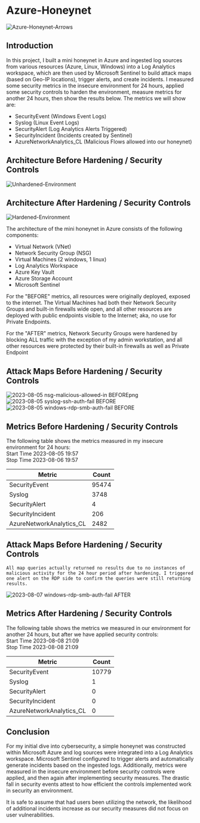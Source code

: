 # Azure-Honeynet

![Azure-Honeynet-Arrows](https://github.com/gabriel-r100/Azure-Honeynet/assets/55646808/22dd1645-6488-4fe8-83df-cd9bb6d67d7d)

## Introduction

In this project, I built a mini honeynet in Azure and ingested log sources from various resources (Azure, Linux, Windows) into a Log Analytics workspace, which are then used by Microsoft Sentinel to build attack maps (based on Geo-IP locations), trigger alerts, and create incidents. I measured some security metrics in the insecure environment for 24 hours, applied some security controls to harden the environment, measure metrics for another 24 hours, then show the results below. The metrics we will show are:

- SecurityEvent (Windows Event Logs)
- Syslog (Linux Event Logs)
- SecurityAlert (Log Analytics Alerts Triggered)
- SecurityIncident (Incidents created by Sentinel)
- AzureNetworkAnalytics_CL (Malicious Flows allowed into our honeynet)

## Architecture Before Hardening / Security Controls
![Unhardened-Environment](https://github.com/gabriel-r100/Azure-Honeynet/assets/55646808/68cb51af-8e63-4883-88aa-10d6e04176be)

## Architecture After Hardening / Security Controls
![Hardened-Environment](https://github.com/gabriel-r100/Azure-Honeynet/assets/55646808/46cec99b-45df-400c-b410-6539cb09b76e)

The architecture of the mini honeynet in Azure consists of the following components:

- Virtual Network (VNet)
- Network Security Group (NSG)
- Virtual Machines (2 windows, 1 linux)
- Log Analytics Workspace
- Azure Key Vault
- Azure Storage Account
- Microsoft Sentinel

For the "BEFORE" metrics, all resources were originally deployed, exposed to the internet. The Virtual Machines had both their Network Security Groups and built-in firewalls wide open, and all other resources are deployed with public endpoints visible to the Internet; aka, no use for Private Endpoints.

For the "AFTER" metrics, Network Security Groups were hardened by blocking ALL traffic with the exception of my admin workstation, and all other resources were protected by their built-in firewalls as well as Private Endpoint

## Attack Maps Before Hardening / Security Controls
![2023-08-05 nsg-malicious-allowed-in BEFOREpng](https://github.com/gabriel-r100/Azure-Honeynet/assets/55646808/cc816686-fc23-4f9a-b5a0-9eb4c40473b4)<br>
![2023-08-05 syslog-ssh-auth-fail BEFORE](https://github.com/gabriel-r100/Azure-Honeynet/assets/55646808/3c4d6c00-1679-4b7c-a57b-6125dcbe0ed9)<br>
![2023-08-05 windows-rdp-smb-auth-fail BEFORE](https://github.com/gabriel-r100/Azure-Honeynet/assets/55646808/d7be805f-0bad-465d-9422-86111661cef3)<br>

## Metrics Before Hardening / Security Controls

The following table shows the metrics measured in my insecure environment for 24 hours:<br>
Start Time 2023-08-05 19:57<br>
Stop Time 2023-08-06 19:57

| Metric                   | Count
| ------------------------ | -----
| SecurityEvent            | 95474
| Syslog                   | 3748
| SecurityAlert            | 4
| SecurityIncident         | 206
| AzureNetworkAnalytics_CL | 2482

## Attack Maps Before Hardening / Security Controls

```All map queries actually returned no results due to no instances of malicious activity for the 24 hour period after hardening. I triggered one alert on the RDP side to confirm the queries were still returning results.```

![2023-08-07 windows-rdp-smb-auth-fail AFTER](https://github.com/gabriel-r100/Azure-Honeynet/assets/55646808/2c52e2c0-bc30-4c65-acd4-e541d3d03ab2)

## Metrics After Hardening / Security Controls

The following table shows the metrics we measured in our environment for another 24 hours, but after we have applied security controls:<br>
Start Time 2023-08-08 21:09<br>
Stop Time	2023-08-08 21:09

| Metric                   | Count
| ------------------------ | -----
| SecurityEvent            | 10779
| Syslog                   | 1
| SecurityAlert            | 0
| SecurityIncident         | 0
| AzureNetworkAnalytics_CL | 0

## Conclusion

For my initial dive into cybersecurity, a simple honeynet was constructed within Microsoft Azure and log sources were integrated into a Log Analytics workspace. Microsoft Sentinel configured to trigger alerts and automatically generate incidents based on the ingested logs. Additionally, metrics were measured in the insecure environment before security controls were applied, and then again after implementing security measures. The drastic fall in security events attest to how efficient the controls implemented work in security an environment.

It is safe to assume that had users been utilizing the network, the likelihood of additional incidents increase as our security measures did not focus on user vulnerabilities.
